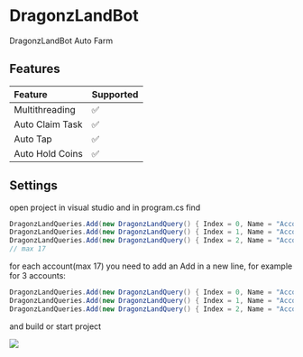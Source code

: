 # DragonzLandBot
DragonzLandBot Auto Farm

## Features
| Feature                   | Supported |
| :------------------------ | :-------- |
| Multithreading            | ✅        |
| Auto Claim Task           | ✅        |
| Auto Tap                  | ✅        |
| Auto Hold Coins           | ✅        |

## Settings
open project in visual studio and in program.cs find
```c#
DragonzLandQueries.Add(new DragonzLandQuery() { Index = 0, Name = "Account 1", Auth = "query_id" });
DragonzLandQueries.Add(new DragonzLandQuery() { Index = 1, Name = "Account 2", Auth = "query_id" });
DragonzLandQueries.Add(new DragonzLandQuery() { Index = 2, Name = "Account 3", Auth = "query_id" });
// max 17
```
for each account(max 17) you need to add an Add in a new line, for example for 3 accounts:
```c#
DragonzLandQueries.Add(new DragonzLandQuery() { Index = 0, Name = "Account 1", Auth = "query_id of account 1" });
DragonzLandQueries.Add(new DragonzLandQuery() { Index = 1, Name = "Account 2", Auth = "query_id of account 2" });
DragonzLandQueries.Add(new DragonzLandQuery() { Index = 2, Name = "Account 3", Auth = "query_id of account 3" });
```
and build or start project

![](http://visit.parselecom.com/Api/Visit/18/CF3476)
